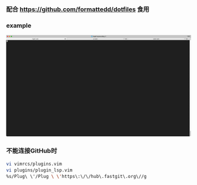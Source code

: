 ### 配合 https://github.com/formattedd/dotfiles 食用

### example
<!-- ![sample](./img/tty.gif) -->
<img src="./img/tty.gif" width="500" />

### 不能连接GitHub时
```sh
vi vimrcs/plugins.vim
vi plugins/plugin_lsp.vim
%s/Plug\ \'/Plug \ \'https\:\/\/hub\.fastgit\.org\//g
```

<!-- #### in arch/manjaro use cliopboard -->
<!-- ```sh -->
<!-- [> sudo pacman -Sy xclip xorg-xclipboard <] -->
<!-- sudo pacman -Sy xsel -->
<!-- ``` -->
<!-- > reference from [ma6174](https://github.com/ma6174/vim-deprecated) and [Coc-extensions](https://github.com/neoclide/coc.nvim/wiki/Using-coc-extensions) -->
